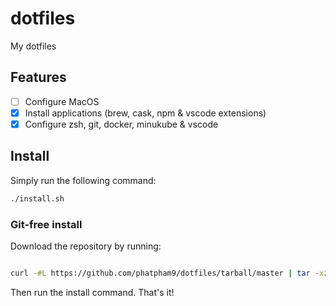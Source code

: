 # dotfiles

My dotfiles

## Features

- [ ] Configure MacOS
- [x] Install applications (brew, cask, npm & vscode extensions)
- [x] Configure zsh, git, docker, minukube & vscode

## Install

Simply run the following command:

```bash
./install.sh
```

### Git-free install

Download the repository by running:

```bash

curl -#L https://github.com/phatpham9/dotfiles/tarball/master | tar -xzv --strip-components 1
```

Then run the install command. That's it!
